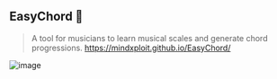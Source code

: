 ## EasyChord 🎹

> A tool for musicians to learn musical scales and generate chord progressions.
https://mindxploit.github.io/EasyChord/

![image](https://user-images.githubusercontent.com/36884748/133649128-d7ab9188-d258-48c2-a2ad-ba92bb4252fd.png)
